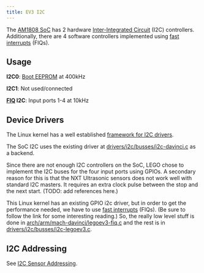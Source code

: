 ```yaml
---
title: EV3 I2C
---
```


The [AM1808 SoC](../ev3-processor) has 2 hardware [Inter-Integrated Circuit][i2c]
(I2C) controllers. Additionally, there are 4 software controllers implemented using
[fast interrupts](../ev3-fiq) (FIQs).

## Usage

__I2C0__: [Boot EEPROM](../ev3-eeprom) at 400kHz

__I2C1__: Not used/connected

__[FIQ](../ev3-fiq) I2C__: Input ports 1-4 at 10kHz

## Device Drivers

The Linux kernel has a well established [framework for I2C drivers].

The SoC I2C uses the existing driver at [drivers/i2c/busses/i2c-davinci.c] as a backend.

Since there are not enough I2C controllers on the SoC, LEGO chose to implement
the I2C buses for the four input ports using GPIOs. A secondary reason for this
is that the NXT Ultrasonic sensors does not work well with standard I2C masters.
It requires an extra clock pulse between the stop and the next start. (TODO: add
references here.)

This Linux kernel has an existing GPIO i2c driver, but in order to get the
performance needed, we have to use [fast interrupts](../ev3-fiq) (FIQs). (Be sure
to follow the link for some interesting reading.) So, the really low level stuff
is done in [arch/arm/mach-davinci/legoev3-fiq.c] and the rest is in
[drivers/i2c/busses/i2c-legoev3.c].

## I2C Addressing

See [I2C Sensor Addressing](/docs/sensors/i2c-sensor-addressing/).

[i2c]: https://en.wikipedia.org/wiki/I2c
[framework for I2C drivers]: https://www.kernel.org/doc/Documentation/i2c/
[drivers/i2c/busses/i2c-davinci.c]: https://github.com/ev3dev/ev3-kernel/blob/ev3dev-jessie/drivers/i2c/busses/i2c-davinci.c
[arch/arm/mach-davinci/legoev3-fiq.c]: https://github.com/ev3dev/ev3-kernel/blob/ev3dev-jessie/arch/arm/mach-davinci/legoev3-fiq.c
[drivers/i2c/busses/i2c-legoev3.c]: https://github.com/ev3dev/lego-linux-drivers/blob/master/ev3/legoev3_i2c.c
